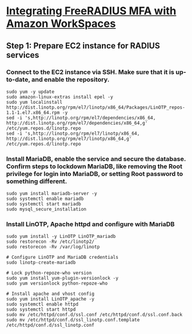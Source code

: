 # [Integrating FreeRADIUS MFA with Amazon WorkSpaces](https://aws.amazon.com/blogs/desktop-and-application-streaming/integrating-freeradius-mfa-with-amazon-workspaces/)

## Step 1: Prepare EC2 instance for RADIUS services

### Connect to the EC2 instance via SSH. Make sure that it is up-to-date, and enable the repository.
    sudo yum -y update
    sudo amazon-linux-extras install epel -y
    sudo yum localinstall http://dist.linotp.org/rpm/el7/linotp/x86_64/Packages/LinOTP_repos-1.1-1.el7.x86_64.rpm -y
    sed -i 's,http://linotp.org/rpm/el7/dependencies/x86_64, http://dist.linotp.org/rpm/el7/dependencies/x86_64,g' /etc/yum.repos.d/linotp.repo
    sed -i 's,http://linotp.org/rpm/el7/linotp/x86_64, http://dist.linotp.org/rpm/el7/linotp/x86_64,g' /etc/yum.repos.d/linotp.repo

### Install MariaDB, enable the service and secure the database. Confirm steps to lockdown MariaDB, like removing the Root privilege for login into MariaDB, or setting Root password to something different.
    sudo yum install mariadb-server -y
    sudo systemctl enable mariadb
    sudo systemctl start mariadb
    sudo mysql_secure_installation

### Install LinOTP, Apache httpd and configure with MariaDB
    sudo yum install -y LinOTP LinOTP_mariadb
    sudo restorecon -Rv /etc/linotp2/
    sudo restorecon -Rv /var/log/linotp
    
    # Configure LinOTP and MariaDB credentials
    sudo linotp-create-mariadb
   
    # Lock python-repoze-who version
    sudo yum install yum-plugin-versionlock -y
    sudo yum versionlock python-repoze-who
   
    # Install apache and vhost config
    sudo yum install LinOTP_apache -y
    sudo systemctl enable httpd
    sudo systemctl start httpd
    sudo mv /etc/httpd/conf.d/ssl.conf /etc/httpd/conf.d/ssl.conf.back
    sudo mv /etc/httpd/conf.d/ssl_linotp.conf.template /etc/httpd/conf.d/ssl_linotp.conf